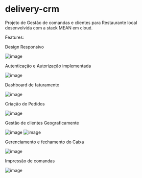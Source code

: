 # delivery-crm
Projeto de Gestão de comandas e clientes para Restaurante local desenvolvida com a stack MEAN em cloud.

Features:

Design Responsivo

![image](https://user-images.githubusercontent.com/80791384/139443783-013d02dc-b2ae-4cd6-852f-8b3522be4760.png)


Autenticação e Autorização implementada

![image](https://user-images.githubusercontent.com/80791384/139443680-794920cb-abba-470c-bf36-3acdaee37bbf.png)

Dashboard de faturamento

![image](https://user-images.githubusercontent.com/80791384/139442230-03d2f013-6d61-44d1-a586-333f3740ff1d.png)

Criação de Pedidos

![image](https://user-images.githubusercontent.com/80791384/139442528-70a13540-74c0-4a8b-906e-fd452e287660.png)

Gestão de clientes Geograficamente

![image](https://user-images.githubusercontent.com/80791384/139443239-80bc977e-68fb-40b3-84cf-9458fa54588b.png)
![image](https://user-images.githubusercontent.com/80791384/139442988-ed0e9d6f-0a14-4836-bdaa-3c93983c3a3e.png)

Gerenciamento e fechamento do Caixa 

![image](https://user-images.githubusercontent.com/80791384/139452846-0b4a8e6b-4002-4949-b923-fe9d809f5e7d.png)

Impressão de comandas

![image](https://user-images.githubusercontent.com/80791384/139446112-54b18d00-b3c3-4109-aaba-0eaac3b2650a.png)



